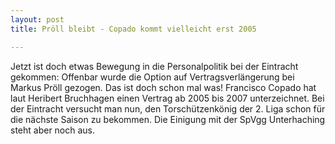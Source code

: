```yaml
---
layout: post
title: Pröll bleibt - Copado kommt vielleicht erst 2005

---
```


Jetzt ist doch etwas Bewegung in die Personalpolitik bei der Eintracht gekommen: Offenbar wurde die Option auf Vertragsverlängerung bei Markus Pröll gezogen. Das ist doch schon mal was! Francisco Copado hat laut Heribert Bruchhagen einen Vertrag ab 2005 bis 2007 unterzeichnet. Bei der Eintracht versucht man nun, den Torschützenkönig der 2. Liga schon für die nächste Saison zu bekommen. Die Einigung mit der SpVgg Unterhaching steht aber noch aus.


